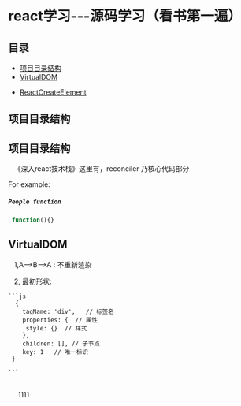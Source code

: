 # react学习---源码学习（看书第一遍）
## 目录
<ul>
 <li><a href="#1">项目目录结构</a></li>
 <li><a href="#2">VirtualDOM</a></li>
</ul>

- [ReactCreateElement](#ReactCreateElement)



## 项目目录结构
<h2 id="1">项目目录结构</h2>
    《深入react技术栈》这里有，reconciler 乃核心代码部分

For example:

##### `People function`

```js
 function(){}

```

<h2 id="2">VirtualDOM</h2>

    1,A-->B-->A : 不重新渲染
    
    2, 最初形状:
    
    ```js
      {
        tagName: 'div',   // 标签名
        properties: {  // 属性
         style: {}  // 样式
        },
        children: [], // 子节点
        key: 1   // 唯一标识
     }
     
    ```


<h2 id="3"></h2>
      1111

